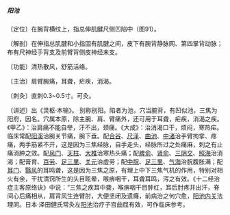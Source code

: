 ##### 阳池

〔定位〕在腕背横纹上，指总伸肌腱尺侧凹陷中（图91）。

〔解剖〕在伸指总肌腱和小指固有肌腱之间，皮下有腕背静脉网、第四掌背动脉；布有尺神经手背支及前臂背侧皮神经末支。

〔功能〕清热散风，舒筋活络。

〔主治〕肩臂腕痛，耳聋，疟疾，消渴。

〔刺灸〕直刺0.3~0.5寸。可灸。

〔讲述〕出《灵枢·本输》。 别称别阳。陷者为池，穴当腕背，有凹似池，三焦为阳府，因名。穴属本原，除主腕、肩、臂痛外，还可用于耳聋，疟疾，消渴之疾。《甲乙》：治肩痛不能自举，汗不出，颈痛。《大成》：治消渴口干，烦闷，寒热疟。临床常配[阳溪](https://www.gmzyjc.com/read/zjs/zjs3.1.1-3-0.1.2.3.5.md)治腕关节痛，腕下垂。配[合谷](https://www.gmzyjc.com/read/zjs/zjs3.1.1-3-0.1.2.3.4.md)、[尺泽](https://www.gmzyjc.com/read/zjs/zjs3.1.1-3-0.1.1.3.5.md)、[曲池](https://www.gmzyjc.com/read/zjs/zjs3.1.1-3-0.1.2.3.11.md)、[中渚](https://www.gmzyjc.com/read/zjs/zjs3.1.9-12-0.0.2.3.3.md)治手臂拘挛、疼痛，两手筋紧不开，这是因为三焦经脉，自手走头，经脉所过之处痛麻，刺之有止痛消肿之效。配[风门](https://www.gmzyjc.com/read/zjs/zjs3.1.7-8-0.0.1.3.12.md)、[天柱](https://www.gmzyjc.com/read/zjs/zjs3.1.7-8-0.0.1.3.10.md)、[大椎](https://www.gmzyjc.com/read/zjs/zjs3.2.2-0.0.1.3.14.md)治寒热头痛；配[脾俞](https://www.gmzyjc.com/read/zjs/zjs3.1.7-8-0.0.1.3.20.md)、[肾俞](https://www.gmzyjc.com/read/zjs/zjs3.1.7-8-0.0.1.3.23.md)、[三阴交](https://www.gmzyjc.com/read/zjs/zjs3.1.4-6-0.0.1.3.6.md)、[照海](https://www.gmzyjc.com/read/zjs/zjs3.1.7-8-0.0.2.3.6.md)治消渴；配膏育、[百劳](https://www.gmzyjc.com/read/zjs/zjs3.4-0.1.2.1.0.md)、[足三里](https://www.gmzyjc.com/read/zjs/zjs3.1.1-3-0.1.3.3.36.md)、[关元](https://www.gmzyjc.com/read/zjs/zjs3.2.1-0.1.1.3.4.md)治虛劳；配[中脘](https://www.gmzyjc.com/read/zjs/zjs3.2.1-0.1.1.3.11.md)、[足三里](https://www.gmzyjc.com/read/zjs/zjs3.1.1-3-0.1.3.3.36.md)、[气海](https://www.gmzyjc.com/read/zjs/zjs3.2.1-0.1.1.3.6.md)治脘腹胀满；配[耳门](https://www.gmzyjc.com/read/zjs/zjs3.1.9-12-0.0.2.3.21.md)、[翳风](https://www.gmzyjc.com/read/zjs/zjs3.1.9-12-0.0.2.3.17.md)的耳鸣聋，这是因为三焦之原，有理上中下三焦气机的作用，特别对相火有余，干扰清窍所生的头目眩晕，喉痹咽干，耳聋耳鸣，泻之有效。《十二经治症主客原络诀》中说：“三焦之疾耳中聋，喉痹咽干目肿红，耳后肘疼并出汗，脊间心后痛相从，肩背风生连臂肘，大便坚闭及遗癃，前病治之何穴愈，[阳池](https://www.gmzyjc.com/read/zjs/zjs3.1.9-12-0.0.2.3.4.md)[内关](https://www.gmzyjc.com/read/zjs/zjs3.1.9-12-0.0.1.3.6.md)法理同。日本·泽田健氏常灸左[阳池](https://www.gmzyjc.com/read/zjs/zjs3.1.9-12-0.0.2.3.4.md)治疗子宫曲屈有效，可作临床参考。
